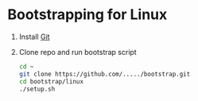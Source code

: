# Bootstrapping for Linux

1. Install [Git](https://git-scm.com/book/en/v2/Getting-Started-Installing-Git)

1. Clone repo and run bootstrap script

    ```bash
    cd ~ 
    git clone https://github.com/...../bootstrap.git
    cd bootstrap/linux
    ./setup.sh
    ```
